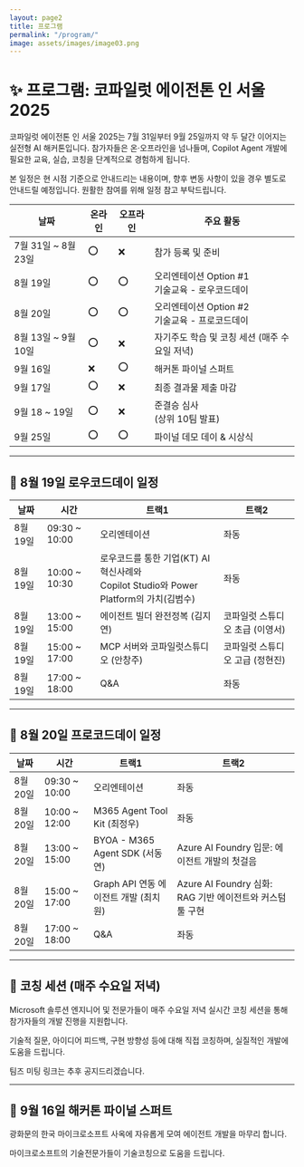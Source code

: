 ```yaml
---
layout: page2
title: 프로그램
permalink: "/program/"
image: assets/images/image03.png
---
```



# ✨ 프로그램: 코파일럿 에이전톤 인 서울 2025

코파일럿 에이전톤 인 서울 2025는 7월 31일부터 9월 25일까지 약 두 달간 이어지는 실전형 AI 해커톤입니다. 참가자들은 온·오프라인을 넘나들며, Copilot Agent 개발에 필요한 교육, 실습, 코칭을 단계적으로 경험하게 됩니다.

본 일정은 현 시점 기준으로 안내드리는 내용이며, 향후 변동 사항이 있을 경우 별도로 안내드릴 예정입니다. 원활한 참여를 위해 일정 참고 부탁드립니다.

|날짜|온라인|오프라인|주요 활동|
|---|---|---|---|
|7월 31일 ~ 8월 23일|⭕|❌|참가 등록 및 준비|
|8월 19일|⭕|⭕|오리엔테이션 Option #1<br>기술교육 - 로우코드데이|
|8월 20일|⭕|⭕|오리엔테이션 Option #2<br>기술교육 - 프로코드데이|
|8월 13일 ~ 9월 10일|⭕|❌|자기주도 학습 및 코칭 세션 (매주 수요일 저녁)|
|9월 16일|❌|⭕|해커톤 파이널 스퍼트|
|9월 17일|⭕|❌|최종 결과물 제출 마감|
|9월 18 ~ 19일|⭕|❌|준결승 심사<br>(상위 10팀 발표)|
|9월 25일|⭕|⭕|파이널 데모 데이 & 시상식|

---

## 🎤 8월 19일 로우코드데이 일정

|날짜|시간|트랙1|트랙2|
|---|---|---|---|
|8월 19일|09:30 ~ 10:00|오리엔테이션|좌동|
|8월 19일|10:00 ~ 10:30|로우코드를 통한 기업(KT) AI 혁신사례와<br> Copilot Studio와 Power Platform의 가치(김범수)|좌동|
|8월 19일|13:00 ~ 15:00|에이전트 빌더 완전정복 (김지연)|코파일럿 스튜디오 초급 (이영서)|
|8월 19일|15:00 ~ 17:00|MCP 서버와 코파일럿스튜디오 (안창주)|코파일럿 스튜디오 고급 (정현진)|
|8월 19일|17:00 ~ 18:00|Q&A|좌동|

---

## 🎤 8월 20일 프로코드데이 일정

|날짜|시간|트랙1|트랙2|
|---|---|---|---|
|8월 20일|09:30 ~ 10:00|오리엔테이션|좌동|
|8월 20일|10:00 ~ 12:00|M365 Agent Tool Kit (최정우)|좌동|
|8월 20일|13:00 ~ 15:00|BYOA - M365 Agent SDK (서동연)|Azure AI Foundry 입문: 에이전트 개발의 첫걸음|
|8월 20일|15:00 ~ 17:00|Graph API 연동 에이전트 개발 (최치원)|Azure AI Foundry 심화: RAG 기반 에이전트와 커스텀 툴 구현|
|8월 20일|17:00 ~ 18:00|Q&A|좌동|

---

## 🎤 코칭 세션 (매주 수요일 저녁)

Microsoft 솔루션 엔지니어 및 전문가들이 매주 수요일 저녁 실시간 코칭 세션을 통해 참가자들의 개발 진행을 지원합니다.

기술적 질문, 아이디어 피드백, 구현 방향성 등에 대해 직접 코칭하며, 실질적인 개발에 도움을 드립니다.

팀즈 미팅 링크는 추후 공지드리겠습니다.

---

## 🎤 9월 16일 해커톤 파이널 스퍼트

광화문의 한국 마이크로소프트 사옥에 자유롭게 모여 에이전트 개발을 마무리 합니다.

마이크로소프트의 기술전문가들이 기술코칭으로 도움을 드립니다.


